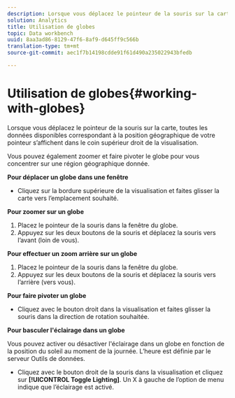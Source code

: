 ```yaml
---
description: Lorsque vous déplacez le pointeur de la souris sur la carte, toutes les données disponibles correspondant à la position géographique de votre pointeur s’affichent dans le coin supérieur droit de la visualisation.
solution: Analytics
title: Utilisation de globes
topic: Data workbench
uuid: 8aa3ad86-8129-47f6-8af9-d645ff9c566b
translation-type: tm+mt
source-git-commit: aec1f7b14198cdde91f61d490a235022943bfedb

---
```



# Utilisation de globes{#working-with-globes}

Lorsque vous déplacez le pointeur de la souris sur la carte, toutes les données disponibles correspondant à la position géographique de votre pointeur s’affichent dans le coin supérieur droit de la visualisation.

Vous pouvez également zoomer et faire pivoter le globe pour vous concentrer sur une région géographique donnée.

**Pour déplacer un globe dans une fenêtre**

* Cliquez sur la bordure supérieure de la visualisation et faites glisser la carte vers l’emplacement souhaité.

**Pour zoomer sur un globe**

1. Placez le pointeur de la souris dans la fenêtre du globe.
1. Appuyez sur les deux boutons de la souris et déplacez la souris vers l’avant (loin de vous).

**Pour effectuer un zoom arrière sur un globe**

1. Placez le pointeur de la souris dans la fenêtre du globe.
1. Appuyez sur les deux boutons de la souris et déplacez la souris vers l’arrière (vers vous).

**Pour faire pivoter un globe**

* Cliquez avec le bouton droit dans la visualisation et faites glisser la souris dans la direction de rotation souhaitée.

**Pour basculer l&#39;éclairage dans un globe**

Vous pouvez activer ou désactiver l&#39;éclairage dans un globe en fonction de la position du soleil au moment de la journée. L’heure est définie par le serveur Outils de données.

* Cliquez avec le bouton droit de la souris dans la visualisation et cliquez sur **[!UICONTROL Toggle Lighting]**. Un X à gauche de l’option de menu indique que l’éclairage est activé.

